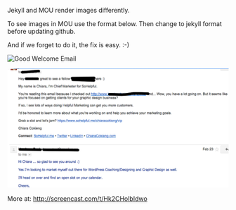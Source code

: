 Jekyll and MOU render images differently.

To see images in MOU use the format below. Then change to jekyll format before updating github.

And if we forget to do it, the fix is easy. :-)

<!-- Works in MOU -->
![Good Welcome Email](../images/welcome.png)

<!--Works in jekyll -- use this -- -->
![Good Welcome Email](/images/welcome.png)


More at: http://screencast.com/t/Hk2CHolbIdwo